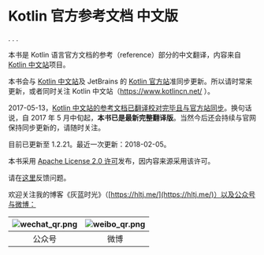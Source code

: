 # Kotlin 官方参考文档 中文版


. . .

本书是 Kotlin 语言官方文档的参考（reference）部分的中文翻译，内容来自 [Kotlin 中文站](https://www.kotlincn.net/)项目。

本书会与 [Kotlin 中文站](https://github.com/hltj/kotlin-web-site-cn)及 JetBrains 的 [Kotlin 官方站](https://github.com/JetBrains/kotlin-web-site)准同步更新。所以请时常来更新，或者同时关注 Kotlin 中文站（https://www.kotlincn.net/ ）。

2017-05-13，[Kotlin 中文站的参考文档已翻译校对完毕且与官方站同步](https://hltj.me/intro/2017/05/15/kotlin-reference-translated.html)。换句话说，自 2017 年 5 月中旬起，**本书已是最新完整翻译版**。当然今后还会持续与官网保持同步更新的，请随时关注。

目前已更新至 1.2.21。最近一次更新：2018-02-05。

本书采用 [Apache License 2.0 许可](http://www.apache.org/licenses/LICENSE-2.0)发布，因内容来源采用该许可。

请在[这里](https://github.com/hltj/kotlin-reference-chinese/issues)反馈问题。

欢迎关注我的博客《灰蓝时光》（[https://hltj.me/](https://hltj.me/)）以及公众号与微博：

| ![wechat_qr.png](/assets/wechat_qr.png) | ![weibo_qr.png](/assets/weibo_qr.png) |
|:------:|:----:|
| 公众号 | 微博 |
